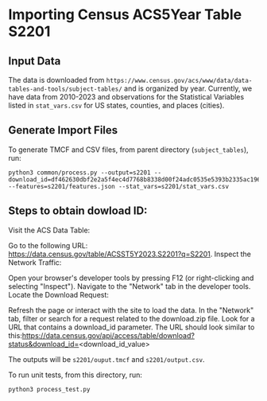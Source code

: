 # Importing Census ACS5Year Table S2201

## Input Data

The data is downloaded from
`https://www.census.gov/acs/www/data/data-tables-and-tools/subject-tables/` and is organized by year.
Currently, we have data from 2010-2023 and observations for the Statistical
Variables listed in
`stat_vars.csv` for US states, counties, and places (cities).

## Generate Import Files

To generate TMCF and CSV files, from parent directory (`subject_tables`), run:

```
python3 common/process.py --output=s2201 --download_id=df462630dbf2e2a5f4ec4d7768b8338d00f24adc0535e5393b2335ac196d5cd0 --features=s2201/features.json --stat_vars=s2201/stat_vars.csv
```

## Steps to obtain dowload ID:

Visit the ACS Data Table:

Go to the following URL: https://data.census.gov/table/ACSST5Y2023.S2201?q=S2201.
Inspect the Network Traffic:

Open your browser's developer tools by pressing F12 (or right-clicking and selecting "Inspect").
Navigate to the "Network" tab in the developer tools.
Locate the Download Request:

Refresh the page or interact with the site to load the data.
In the "Network" tab, filter or search for a request related to the download.zip file.
Look for a URL that contains a download_id parameter. The URL should look similar to this:https://data.census.gov/api/access/table/download?status&download_id=<download_id_value>

The outputs will be
`s2201/ouput.tmcf` and `s2201/output.csv`.
 
To run unit tests, from this directory, run:

```
python3 process_test.py
```
